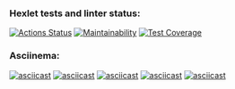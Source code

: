 ### Hexlet tests and linter status:
[![Actions Status](https://github.com/lexx6/frontend-project-46/actions/workflows/hexlet-check.yml/badge.svg)](https://github.com/lexx6/frontend-project-46/actions)
[![Maintainability](https://api.codeclimate.com/v1/badges/d167f3e98d5684b79c13/maintainability)](https://codeclimate.com/github/lexx6/frontend-project-46/maintainability)
[![Test Coverage](https://api.codeclimate.com/v1/badges/d167f3e98d5684b79c13/test_coverage)](https://codeclimate.com/github/lexx6/frontend-project-46/test_coverage)

### Asciinema:
[![asciicast](https://asciinema.org/a/2N7OGEGtSrUz227BOPjUcd3zH.svg)](https://asciinema.org/a/2N7OGEGtSrUz227BOPjUcd3zH)
[![asciicast](https://asciinema.org/a/e41qGeloHE6pJDvf7xqlSrBhg.svg)](https://asciinema.org/a/e41qGeloHE6pJDvf7xqlSrBhg)
[![asciicast](https://asciinema.org/a/wTJImNx59AS0BEejrlTvxIJKy.svg)](https://asciinema.org/a/wTJImNx59AS0BEejrlTvxIJKy)
[![asciicast](https://asciinema.org/a/9cYFQ31JKjWKMb7J17tbunWQu.svg)](https://asciinema.org/a/9cYFQ31JKjWKMb7J17tbunWQu)
[![asciicast](https://asciinema.org/a/gWW6RSfqiLEAuEAIyv8zaWNLm.svg)](https://asciinema.org/a/gWW6RSfqiLEAuEAIyv8zaWNLm)